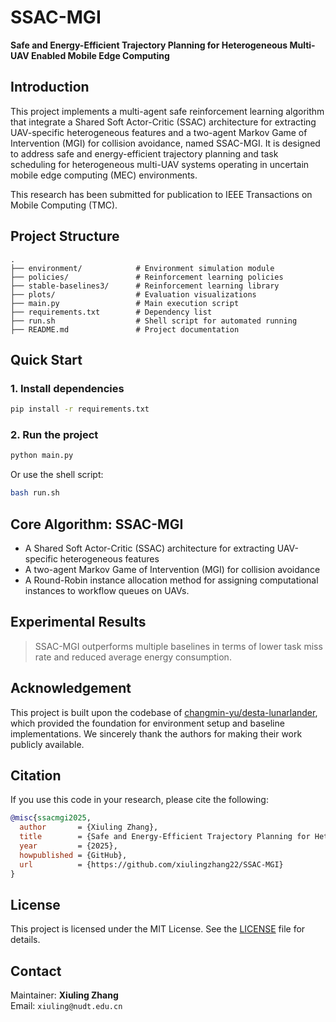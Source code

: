 # SSAC-MGI

**Safe and Energy-Efficient Trajectory Planning for Heterogeneous Multi-UAV Enabled Mobile Edge Computing**

## Introduction

This project implements a multi-agent safe reinforcement learning algorithm that integrate a Shared Soft Actor-Critic (SSAC) architecture for extracting UAV-specific heterogeneous features and a two-agent Markov Game of Intervention (MGI) for collision avoidance, named SSAC-MGI. It is designed to address safe and energy-efficient trajectory planning and task scheduling for heterogeneous multi-UAV systems operating in uncertain mobile edge computing (MEC) environments.

This research has been submitted for publication to IEEE Transactions on Mobile Computing (TMC).

## Project Structure

```
.
├── environment/            # Environment simulation module
├── policies/               # Reinforcement learning policies
├── stable-baselines3/      # Reinforcement learning library
├── plots/                  # Evaluation visualizations
├── main.py                 # Main execution script
├── requirements.txt        # Dependency list
├── run.sh                  # Shell script for automated running
├── README.md               # Project documentation
```

## Quick Start

### 1. Install dependencies

```bash
pip install -r requirements.txt
```

### 2. Run the project

```bash
python main.py
```

Or use the shell script:

```bash
bash run.sh
```

## Core Algorithm: SSAC-MGI

- A Shared Soft Actor-Critic (SSAC) architecture for extracting UAV-specific heterogeneous features
- A two-agent Markov Game of Intervention (MGI) for collision avoidance
- A Round-Robin instance allocation method for assigning computational instances to workflow queues on UAVs. 

## Experimental Results

> SSAC-MGI outperforms multiple baselines in terms of lower task miss rate and reduced average energy consumption.  


## Acknowledgement

This project is built upon the codebase of [changmin-yu/desta-lunarlander](https://github.com/changmin-yu/desta-lunarlander), 
which provided the foundation for environment setup and baseline implementations. 
We sincerely thank the authors for making their work publicly available.


## Citation

If you use this code in your research, please cite the following:

```bibtex
@misc{ssacmgi2025,
  author       = {Xiuling Zhang},
  title        = {Safe and Energy-Efficient Trajectory Planning for Heterogeneous Multi-UAV Enabled Mobile Edge Computing},
  year         = {2025},
  howpublished = {GitHub},
  url          = {https://github.com/xiulingzhang22/SSAC-MGI}
}
```

## License

This project is licensed under the MIT License. See the [LICENSE](./LICENSE) file for details.

## Contact

Maintainer: **Xiuling Zhang**  
Email: `xiuling@nudt.edu.cn`
